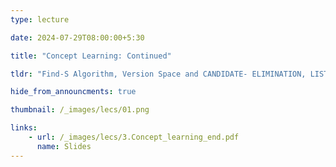 ```yaml
---
type: lecture

date: 2024-07-29T08:00:00+5:30

title: "Concept Learning: Continued"

tldr: "Find-S Algorithm, Version Space and CANDIDATE- ELIMINATION, LIST-THEN-ELIMINATION Algorithm, Overview to Desicion Tree."

hide_from_announcments: true

thumbnail: /_images/lecs/01.png

links: 
    - url: /_images/lecs/3.Concept_learning_end.pdf
      name: Slides
---
```

